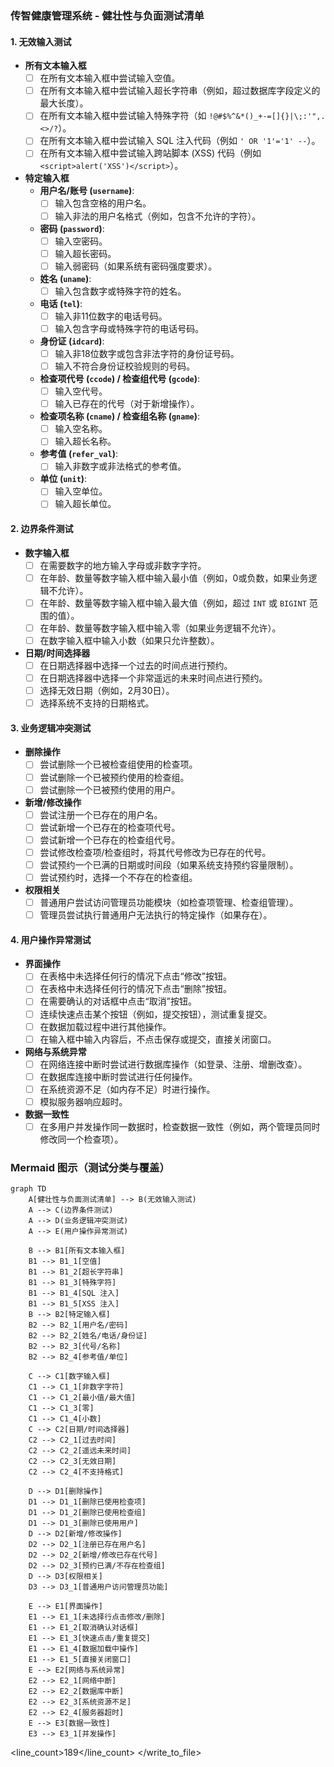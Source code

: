 ### **传智健康管理系统 - 健壮性与负面测试清单**

#### **1. 无效输入测试**

*   **所有文本输入框**
    *   [ ] 在所有文本输入框中尝试输入空值。
    *   [ ] 在所有文本输入框中尝试输入超长字符串（例如，超过数据库字段定义的最大长度）。
    *   [ ] 在所有文本输入框中尝试输入特殊字符（如 `!@#$%^&*()_+-=[]{}|\;:'",.<>/?`）。
    *   [ ] 在所有文本输入框中尝试输入 SQL 注入代码（例如 `' OR '1'='1' --`）。
    *   [ ] 在所有文本输入框中尝试输入跨站脚本 (XSS) 代码（例如 `<script>alert('XSS')</script>`）。

*   **特定输入框**
    *   **用户名/账号 (`username`)**:
        *   [ ] 输入包含空格的用户名。
        *   [ ] 输入非法的用户名格式（例如，包含不允许的字符）。
    *   **密码 (`password`)**:
        *   [ ] 输入空密码。
        *   [ ] 输入超长密码。
        *   [ ] 输入弱密码（如果系统有密码强度要求）。
    *   **姓名 (`uname`)**:
        *   [ ] 输入包含数字或特殊字符的姓名。
    *   **电话 (`tel`)**:
        *   [ ] 输入非11位数字的电话号码。
        *   [ ] 输入包含字母或特殊字符的电话号码。
    *   **身份证 (`idcard`)**:
        *   [ ] 输入非18位数字或包含非法字符的身份证号码。
        *   [ ] 输入不符合身份证校验规则的号码。
    *   **检查项代号 (`ccode`) / 检查组代号 (`gcode`)**:
        *   [ ] 输入空代号。
        *   [ ] 输入已存在的代号（对于新增操作）。
    *   **检查项名称 (`cname`) / 检查组名称 (`gname`)**:
        *   [ ] 输入空名称。
        *   [ ] 输入超长名称。
    *   **参考值 (`refer_val`)**:
        *   [ ] 输入非数字或非法格式的参考值。
    *   **单位 (`unit`)**:
        *   [ ] 输入空单位。
        *   [ ] 输入超长单位。

#### **2. 边界条件测试**

*   **数字输入框**
    *   [ ] 在需要数字的地方输入字母或非数字字符。
    *   [ ] 在年龄、数量等数字输入框中输入最小值（例如，0或负数，如果业务逻辑不允许）。
    *   [ ] 在年龄、数量等数字输入框中输入最大值（例如，超过 `INT` 或 `BIGINT` 范围的值）。
    *   [ ] 在年龄、数量等数字输入框中输入零（如果业务逻辑不允许）。
    *   [ ] 在数字输入框中输入小数（如果只允许整数）。

*   **日期/时间选择器**
    *   [ ] 在日期选择器中选择一个过去的时间点进行预约。
    *   [ ] 在日期选择器中选择一个非常遥远的未来时间点进行预约。
    *   [ ] 选择无效日期（例如，2月30日）。
    *   [ ] 选择系统不支持的日期格式。

#### **3. 业务逻辑冲突测试**

*   **删除操作**
    *   [ ] 尝试删除一个已被检查组使用的检查项。
    *   [ ] 尝试删除一个已被预约使用的检查组。
    *   [ ] 尝试删除一个已被预约使用的用户。

*   **新增/修改操作**
    *   [ ] 尝试注册一个已存在的用户名。
    *   [ ] 尝试新增一个已存在的检查项代号。
    *   [ ] 尝试新增一个已存在的检查组代号。
    *   [ ] 尝试修改检查项/检查组时，将其代号修改为已存在的代号。
    *   [ ] 尝试预约一个已满的日期或时间段（如果系统支持预约容量限制）。
    *   [ ] 尝试预约时，选择一个不存在的检查组。

*   **权限相关**
    *   [ ] 普通用户尝试访问管理员功能模块（如检查项管理、检查组管理）。
    *   [ ] 管理员尝试执行普通用户无法执行的特定操作（如果存在）。

#### **4. 用户操作异常测试**

*   **界面操作**
    *   [ ] 在表格中未选择任何行的情况下点击“修改”按钮。
    *   [ ] 在表格中未选择任何行的情况下点击“删除”按钮。
    *   [ ] 在需要确认的对话框中点击“取消”按钮。
    *   [ ] 连续快速点击某个按钮（例如，提交按钮），测试重复提交。
    *   [ ] 在数据加载过程中进行其他操作。
    *   [ ] 在输入框中输入内容后，不点击保存或提交，直接关闭窗口。

*   **网络与系统异常**
    *   [ ] 在网络连接中断时尝试进行数据库操作（如登录、注册、增删改查）。
    *   [ ] 在数据库连接中断时尝试进行任何操作。
    *   [ ] 在系统资源不足（如内存不足）时进行操作。
    *   [ ] 模拟服务器响应超时。

*   **数据一致性**
    *   [ ] 在多用户并发操作同一数据时，检查数据一致性（例如，两个管理员同时修改同一个检查项）。

### **Mermaid 图示（测试分类与覆盖）**

```mermaid
graph TD
    A[健壮性与负面测试清单] --> B(无效输入测试)
    A --> C(边界条件测试)
    A --> D(业务逻辑冲突测试)
    A --> E(用户操作异常测试)

    B --> B1[所有文本输入框]
    B1 --> B1_1[空值]
    B1 --> B1_2[超长字符串]
    B1 --> B1_3[特殊字符]
    B1 --> B1_4[SQL 注入]
    B1 --> B1_5[XSS 注入]
    B --> B2[特定输入框]
    B2 --> B2_1[用户名/密码]
    B2 --> B2_2[姓名/电话/身份证]
    B2 --> B2_3[代号/名称]
    B2 --> B2_4[参考值/单位]

    C --> C1[数字输入框]
    C1 --> C1_1[非数字字符]
    C1 --> C1_2[最小值/最大值]
    C1 --> C1_3[零]
    C1 --> C1_4[小数]
    C --> C2[日期/时间选择器]
    C2 --> C2_1[过去时间]
    C2 --> C2_2[遥远未来时间]
    C2 --> C2_3[无效日期]
    C2 --> C2_4[不支持格式]

    D --> D1[删除操作]
    D1 --> D1_1[删除已使用检查项]
    D1 --> D1_2[删除已使用检查组]
    D1 --> D1_3[删除已使用用户]
    D --> D2[新增/修改操作]
    D2 --> D2_1[注册已存在用户名]
    D2 --> D2_2[新增/修改已存在代号]
    D2 --> D2_3[预约已满/不存在检查组]
    D --> D3[权限相关]
    D3 --> D3_1[普通用户访问管理员功能]

    E --> E1[界面操作]
    E1 --> E1_1[未选择行点击修改/删除]
    E1 --> E1_2[取消确认对话框]
    E1 --> E1_3[快速点击/重复提交]
    E1 --> E1_4[数据加载中操作]
    E1 --> E1_5[直接关闭窗口]
    E --> E2[网络与系统异常]
    E2 --> E2_1[网络中断]
    E2 --> E2_2[数据库中断]
    E2 --> E2_3[系统资源不足]
    E2 --> E2_4[服务器超时]
    E --> E3[数据一致性]
    E3 --> E3_1[并发操作]
```
<line_count>189</line_count>
</write_to_file>